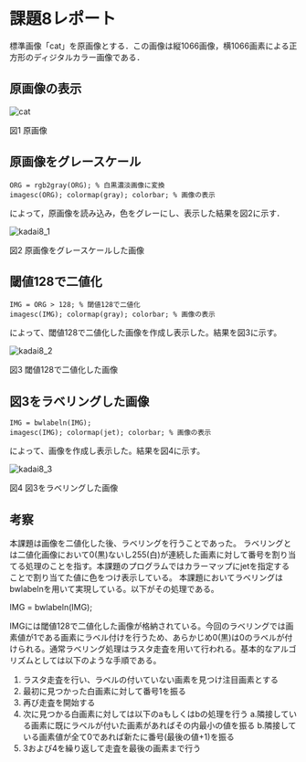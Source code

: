 # 課題8レポート

標準画像「cat」を原画像とする．この画像は縦1066画像，横1066画素による正方形のディジタルカラー画像である．

## 原画像の表示

![cat](https://user-images.githubusercontent.com/50776559/71508485-49cf0e80-28cb-11ea-87fc-ca4bfb64c480.jpg)

図1 原画像

## 原画像をグレースケール

```
ORG = rgb2gray(ORG); % 白黒濃淡画像に変換
imagesc(ORG); colormap(gray); colorbar; % 画像の表示
```

によって，原画像を読み込み，色をグレーにし、表示した結果を図2に示す．

![kadai8_1](https://user-images.githubusercontent.com/50776559/71508216-63238b00-28ca-11ea-8db8-f0b5ac593dd6.png)

図2 原画像をグレースケールした画像

## 閾値128で二値化

```
IMG = ORG > 128; % 閾値128で二値化
imagesc(IMG); colormap(gray); colorbar; % 画像の表示
```

によって、閾値128で二値化した画像を作成し表示した。結果を図3に示す。

![kadai8_2](https://user-images.githubusercontent.com/50776559/71508217-63238b00-28ca-11ea-8f20-82c2f6355148.png)

図3 閾値128で二値化した画像

## 図3をラベリングした画像

```
IMG = bwlabeln(IMG);
imagesc(IMG); colormap(jet); colorbar; % 画像の表示
```

によって、画像を作成し表示した。結果を図4に示す。

![kadai8_3](https://user-images.githubusercontent.com/50776559/71508215-63238b00-28ca-11ea-87cf-fcb58d59bc31.png)

図4 図3をラベリングした画像

## 考察

本課題は画像を二値化した後、ラベリングを行うことであった。
ラベリングとは二値化画像において0(黒)ないし255(白)が連続した画素に対して番号を割り当てる処理のことを指す。本課題のプログラムではカラーマップにjetを指定することで割り当てた値に色をつけ表示している。
本課題においてラベリングはbwlabelnを用いて実現している。以下がその処理である。

IMG = bwlabeln(IMG);

IMGには閾値128で二値化した画像が格納されている。今回のラベリングでは画素値が1である画素にラベル付けを行うため、あらかじめ0(黒)は0のラベルが付けられる。通常ラベリング処理はラスタ走査を用いて行われる。基本的なアルゴリズムとしては以下のような手順である。

1. ラスタ走査を行い、ラベルの付いていない画素を見つけ注目画素とする
2. 最初に見つかった白画素に対して番号1を振る
3. 再び走査を開始する
4. 次に見つかる白画素に対しては以下のaもしくはbの処理を行う
    a.隣接している画素に既にラベルが付いた画素があればその内最小の値を振る
    b.隣接している画素値が全て0であれば新たに番号(最後の値+1)を振る
5. 3および4を繰り返して走査を最後の画素まで行う